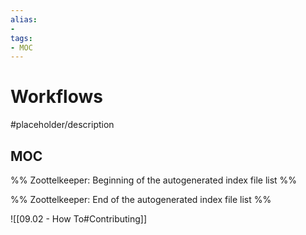 ```yaml
---
alias:
- 
tags:
- MOC
---
```


# Workflows

#placeholder/description 

## MOC

%% Zoottelkeeper: Beginning of the autogenerated index file list  %%

%% Zoottelkeeper: End of the autogenerated index file list  %%

![[09.02 - How To#Contributing]]